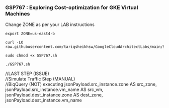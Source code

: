 ### GSP767 :  Exploring Cost-optimization for GKE Virtual Machines 

Change ZONE as per your LAB instructions
```
export ZONE=us-east4-b
```

```
curl -LO raw.githubusercontent.com/tariqsheikhsw/GoogleCloudArchitectLabs/main/Solutions/GSP767.sh

sudo chmod +x GSP767.sh

./GSP767.sh
```

//LAST STEP (ISSUE)  
//Simulate Traffic Step (MANUAL)   
//BiqQuery (NOT) executing 
jsonPayload.src_instance.zone AS src_zone, jsonPayload.src_instance.vm_name AS src_vm, jsonPayload.dest_instance.zone AS dest_zone, jsonPayload.dest_instance.vm_name
